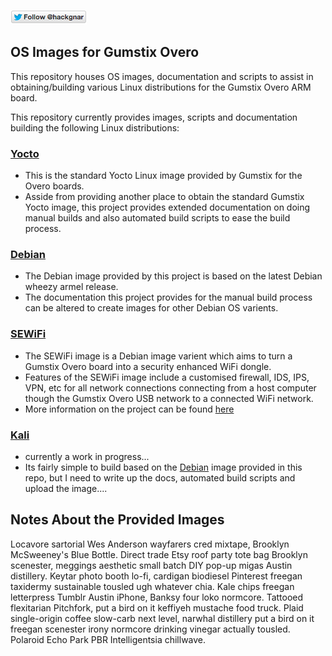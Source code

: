[![Follow Hackgnar](static/twitter_hackgnar.png)](https://twitter.com/hackgnar)

## OS Images for Gumstix Overo
This repository houses OS images, documentation and scripts to assist in obtaining/building various Linux distributions for the Gumstix Overo ARM board.

This repository currently provides images, scripts and documentation building the following Linux distributions:

### [Yocto](yocto)
* This is the standard Yocto Linux image provided by Gumstix for the Overo boards.
* Asside from providing another place to obtain the standard Gumstix Yocto image, this project provides extended documentation on doing manual builds and also automated build scripts to ease the build process.

### [Debian](debian)
* The Debian image provided by this project is based on the latest Debian wheezy armel release.
* The documentation this project provides for the manual build process can be altered to create images for other Debian OS varients.

### [SEWiFi](sewifi)
* The SEWiFi image is a Debian image varient which aims to turn a Gumstix Overo board into a security enhanced WiFi dongle.
* Features of the SEWiFi image include a customised firewall, IDS, IPS, VPN, etc for all network connections connecting from a host computer though the Gumstix Overo USB network to a connected WiFi network.
* More information on the project can be found [here](hackgnar.com)

### [Kali](kali)
* currently a work in progress...
* Its fairly simple to build based on the [Debian](debian/) image provided in this repo, but I need to write up the docs, automated build scripts and upload the image....

## Notes About the Provided Images
Locavore sartorial Wes Anderson wayfarers cred mixtape, Brooklyn McSweeney's Blue Bottle. Direct trade Etsy roof party tote bag Brooklyn scenester, meggings aesthetic small batch DIY pop-up migas Austin distillery. Keytar photo booth lo-fi, cardigan biodiesel Pinterest freegan taxidermy sustainable tousled ugh whatever chia. Kale chips freegan letterpress Tumblr Austin iPhone, Banksy four loko normcore. Tattooed flexitarian Pitchfork, put a bird on it keffiyeh mustache food truck. Plaid single-origin coffee slow-carb next level, narwhal distillery put a bird on it freegan scenester irony normcore drinking vinegar actually tousled. Polaroid Echo Park PBR Intelligentsia chillwave.
